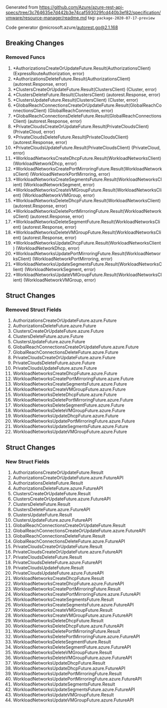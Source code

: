 Generated from https://github.com/Azure/azure-rest-api-specs/tree/3c764635e7d442b3e74caf593029fcd440b3ef82/specification/vmware/resource-manager/readme.md tag: `package-2020-07-17-preview`

Code generator @microsoft.azure/autorest.go@2.1.168

## Breaking Changes

### Removed Funcs

1. *AuthorizationsCreateOrUpdateFuture.Result(AuthorizationsClient) (ExpressRouteAuthorization, error)
1. *AuthorizationsDeleteFuture.Result(AuthorizationsClient) (autorest.Response, error)
1. *ClustersCreateOrUpdateFuture.Result(ClustersClient) (Cluster, error)
1. *ClustersDeleteFuture.Result(ClustersClient) (autorest.Response, error)
1. *ClustersUpdateFuture.Result(ClustersClient) (Cluster, error)
1. *GlobalReachConnectionsCreateOrUpdateFuture.Result(GlobalReachConnectionsClient) (GlobalReachConnection, error)
1. *GlobalReachConnectionsDeleteFuture.Result(GlobalReachConnectionsClient) (autorest.Response, error)
1. *PrivateCloudsCreateOrUpdateFuture.Result(PrivateCloudsClient) (PrivateCloud, error)
1. *PrivateCloudsDeleteFuture.Result(PrivateCloudsClient) (autorest.Response, error)
1. *PrivateCloudsUpdateFuture.Result(PrivateCloudsClient) (PrivateCloud, error)
1. *WorkloadNetworksCreateDhcpFuture.Result(WorkloadNetworksClient) (WorkloadNetworkDhcp, error)
1. *WorkloadNetworksCreatePortMirroringFuture.Result(WorkloadNetworksClient) (WorkloadNetworkPortMirroring, error)
1. *WorkloadNetworksCreateSegmentsFuture.Result(WorkloadNetworksClient) (WorkloadNetworkSegment, error)
1. *WorkloadNetworksCreateVMGroupFuture.Result(WorkloadNetworksClient) (WorkloadNetworkVMGroup, error)
1. *WorkloadNetworksDeleteDhcpFuture.Result(WorkloadNetworksClient) (autorest.Response, error)
1. *WorkloadNetworksDeletePortMirroringFuture.Result(WorkloadNetworksClient) (autorest.Response, error)
1. *WorkloadNetworksDeleteSegmentFuture.Result(WorkloadNetworksClient) (autorest.Response, error)
1. *WorkloadNetworksDeleteVMGroupFuture.Result(WorkloadNetworksClient) (autorest.Response, error)
1. *WorkloadNetworksUpdateDhcpFuture.Result(WorkloadNetworksClient) (WorkloadNetworkDhcp, error)
1. *WorkloadNetworksUpdatePortMirroringFuture.Result(WorkloadNetworksClient) (WorkloadNetworkPortMirroring, error)
1. *WorkloadNetworksUpdateSegmentsFuture.Result(WorkloadNetworksClient) (WorkloadNetworkSegment, error)
1. *WorkloadNetworksUpdateVMGroupFuture.Result(WorkloadNetworksClient) (WorkloadNetworkVMGroup, error)

## Struct Changes

### Removed Struct Fields

1. AuthorizationsCreateOrUpdateFuture.azure.Future
1. AuthorizationsDeleteFuture.azure.Future
1. ClustersCreateOrUpdateFuture.azure.Future
1. ClustersDeleteFuture.azure.Future
1. ClustersUpdateFuture.azure.Future
1. GlobalReachConnectionsCreateOrUpdateFuture.azure.Future
1. GlobalReachConnectionsDeleteFuture.azure.Future
1. PrivateCloudsCreateOrUpdateFuture.azure.Future
1. PrivateCloudsDeleteFuture.azure.Future
1. PrivateCloudsUpdateFuture.azure.Future
1. WorkloadNetworksCreateDhcpFuture.azure.Future
1. WorkloadNetworksCreatePortMirroringFuture.azure.Future
1. WorkloadNetworksCreateSegmentsFuture.azure.Future
1. WorkloadNetworksCreateVMGroupFuture.azure.Future
1. WorkloadNetworksDeleteDhcpFuture.azure.Future
1. WorkloadNetworksDeletePortMirroringFuture.azure.Future
1. WorkloadNetworksDeleteSegmentFuture.azure.Future
1. WorkloadNetworksDeleteVMGroupFuture.azure.Future
1. WorkloadNetworksUpdateDhcpFuture.azure.Future
1. WorkloadNetworksUpdatePortMirroringFuture.azure.Future
1. WorkloadNetworksUpdateSegmentsFuture.azure.Future
1. WorkloadNetworksUpdateVMGroupFuture.azure.Future

## Struct Changes

### New Struct Fields

1. AuthorizationsCreateOrUpdateFuture.Result
1. AuthorizationsCreateOrUpdateFuture.azure.FutureAPI
1. AuthorizationsDeleteFuture.Result
1. AuthorizationsDeleteFuture.azure.FutureAPI
1. ClustersCreateOrUpdateFuture.Result
1. ClustersCreateOrUpdateFuture.azure.FutureAPI
1. ClustersDeleteFuture.Result
1. ClustersDeleteFuture.azure.FutureAPI
1. ClustersUpdateFuture.Result
1. ClustersUpdateFuture.azure.FutureAPI
1. GlobalReachConnectionsCreateOrUpdateFuture.Result
1. GlobalReachConnectionsCreateOrUpdateFuture.azure.FutureAPI
1. GlobalReachConnectionsDeleteFuture.Result
1. GlobalReachConnectionsDeleteFuture.azure.FutureAPI
1. PrivateCloudsCreateOrUpdateFuture.Result
1. PrivateCloudsCreateOrUpdateFuture.azure.FutureAPI
1. PrivateCloudsDeleteFuture.Result
1. PrivateCloudsDeleteFuture.azure.FutureAPI
1. PrivateCloudsUpdateFuture.Result
1. PrivateCloudsUpdateFuture.azure.FutureAPI
1. WorkloadNetworksCreateDhcpFuture.Result
1. WorkloadNetworksCreateDhcpFuture.azure.FutureAPI
1. WorkloadNetworksCreatePortMirroringFuture.Result
1. WorkloadNetworksCreatePortMirroringFuture.azure.FutureAPI
1. WorkloadNetworksCreateSegmentsFuture.Result
1. WorkloadNetworksCreateSegmentsFuture.azure.FutureAPI
1. WorkloadNetworksCreateVMGroupFuture.Result
1. WorkloadNetworksCreateVMGroupFuture.azure.FutureAPI
1. WorkloadNetworksDeleteDhcpFuture.Result
1. WorkloadNetworksDeleteDhcpFuture.azure.FutureAPI
1. WorkloadNetworksDeletePortMirroringFuture.Result
1. WorkloadNetworksDeletePortMirroringFuture.azure.FutureAPI
1. WorkloadNetworksDeleteSegmentFuture.Result
1. WorkloadNetworksDeleteSegmentFuture.azure.FutureAPI
1. WorkloadNetworksDeleteVMGroupFuture.Result
1. WorkloadNetworksDeleteVMGroupFuture.azure.FutureAPI
1. WorkloadNetworksUpdateDhcpFuture.Result
1. WorkloadNetworksUpdateDhcpFuture.azure.FutureAPI
1. WorkloadNetworksUpdatePortMirroringFuture.Result
1. WorkloadNetworksUpdatePortMirroringFuture.azure.FutureAPI
1. WorkloadNetworksUpdateSegmentsFuture.Result
1. WorkloadNetworksUpdateSegmentsFuture.azure.FutureAPI
1. WorkloadNetworksUpdateVMGroupFuture.Result
1. WorkloadNetworksUpdateVMGroupFuture.azure.FutureAPI
